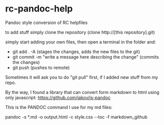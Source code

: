 # rc-pandoc-help
Pandoc style conversion of RC helpfiles

to add stuff simply clone the repository (clone http://[this repository].git)

simply start adding your own files, then open a terminal in the folder and:
- git add . -A (stages the changes, adds the new files to the git)
- git commit -m "write a message here describing the change" (commits the changes)
- git push (pushes to remote)


Sometimes it will ask you to do "git pull" first, if I added new stuff from my repo.

By the way, I found a library that can convert form markdown to html using only javascript:
https://github.com/jakov/js-pandoc

This is the PANDOC command I use for my md files:

pandoc -s *.md -o output.html  -c style.css --toc -f markdown_github
